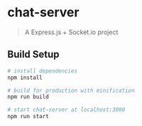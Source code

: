 # chat-server

> A Express.js + Socket.io project

## Build Setup

``` bash
# install dependencies
npm install

# build for production with minification
npm run build

# start chat-server at localhost:3000
npm run start
```
